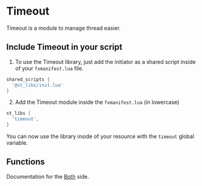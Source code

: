 # Timeout

Timeout is a module to manage thread easier.

## Include Timeout in your script

1. To use the Timeout library, just add the initiator as a shared script inside of your `fxmanifest.lua` file.
```lua
shared_scripts {
  '@st_libs/init.lua'
}
```
2. Add the Timeout module inside the `fxmanifest.lua` (in lowercase)
```lua
st_libs {
  'timeout',
}
```
You can now use the library inside of your resource with the `timeout` global variable.

## Functions

Documentation for the [Both](./shared.md) side.  